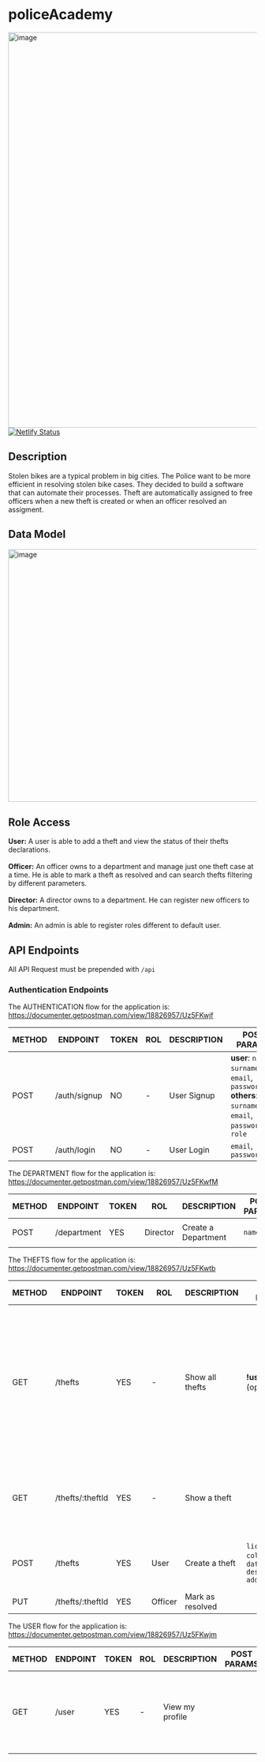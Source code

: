 # policeAcademy
<img width="800" alt="image" src="https://user-images.githubusercontent.com/89730979/171272185-4c231f2e-661f-4b09-a27b-c09119e7bbf4.jpg"></br>
[![Netlify Status](https://api.netlify.com/api/v1/badges/5fe7e98d-36c2-49bf-a374-139604df2a00/deploy-status)](https://app.netlify.com/sites/policeacademylp/deploys)
## Description
Stolen bikes are a typical problem in big cities. The Police want to be more efficient in resolving stolen bike cases. They decided to build a software that can automate their processes.
Theft are automatically assigned to free officers when a new theft is created or when an officer resolved an assigment.
## Data Model
<img width="511" alt="image" src="https://user-images.githubusercontent.com/89730979/171474139-24c62e00-9368-488a-b79e-cc9d854f0a69.png"></br>
## Role Access </br>
**User:** A user is able to add a theft and view the status of their thefts declarations. </br></br>
**Officer:** An officer owns to a department and manage just one theft case at a time. He is able to mark a theft as resolved and can search thefts filtering by different parameters.</br></br>
**Director:** A director owns to a department. He can register new officers to his department.</br></br>
**Admin:** An admin is able to register roles different to default user.
## API Endpoints

All API Request must be prepended with `/api`

### Authentication Endpoints

The AUTHENTICATION flow for the application is: https://documenter.getpostman.com/view/18826957/Uz5FKwjf
 
METHOD | ENDPOINT         | TOKEN |     ROL        |  DESCRIPTION               | POST PARAMS                                     | RETURNS
-------|------------------|-------|----------------|----------------------------|-------------------------------------------------|--------------------
POST   | /auth/signup     | NO    | -              | User Signup                | **user**: `name`, `surname`, `email`, `password` **others**:`name`, `surname`, `email`, `password`, `role`  | **user**:`token` **others**: `user`
POST   | /auth/login      | NO    | -              | User Login                 | `email`, `password`                             | `token`

The DEPARTMENT flow for the application is:
https://documenter.getpostman.com/view/18826957/Uz5FKwfM
 
METHOD | ENDPOINT         | TOKEN |     ROL        |  DESCRIPTION               | POST PARAMS                                     | RETURNS
-------|------------------|-------|----------------|----------------------------|-------------------------------------------------|--------------------
POST   | /department      | YES   | Director       | Create a Department        |  `name`                                         | `name` `director` [`officers`]

The THEFTS flow for the application is: https://documenter.getpostman.com/view/18826957/Uz5FKwtb
 
METHOD | ENDPOINT         | TOKEN |     ROL        |  DESCRIPTION               | POST PARAMS                                     | RETURNS
-------|------------------|-------|----------------|----------------------------|-------------------------------------------------|--------------------
GET    | /thefts          | YES   | -              | Show all thefts            |  **!user**: `query` (optional)                | **user:** `licenseNumber` `color` `type` `date` `description` `address` `status` `department` `geoPoints` **others:** `licenseNumber` `color` `type` `owner` `date` `description` `address` `status` `department` `geoPoints`
GET    | /thefts/:theftId | YES   | -              | Show a theft               |                                                 | `licenseNumber` `color` `type` `date` `description` `address` `status` `geoPoints`  `owner` `department` 
POST   | /thefts          | YES   | User           | Create a theft             | `licenseNumber` `color` `type` `date` `description` `address` | `licenseNumber` `color` `type` `owner` `date` `description` `address` `status`
PUT   | /thefts/:theftId  | YES   | Officer        | Mark as resolved           |                                                 | `theft` (new assignation)

The USER flow for the application is: https://documenter.getpostman.com/view/18826957/Uz5FKwjm
 
METHOD | ENDPOINT         | TOKEN |     ROL        |  DESCRIPTION               | POST PARAMS                                     | RETURNS
-------|------------------|-------|----------------|----------------------------|-------------------------------------------------|--------------------
GET    | /user            | YES   | -              | View my profile            |                                                 | **user**:`name` `surname` `email` `role` `thefts`  **officer**: `name` `surname` `email` `role` `department` `caseAssigned`
